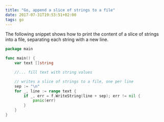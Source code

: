 ```yaml
---
title: "Go, append a slice of strings to a file"
date: 2017-07-31T19:53:51+02:00
tags: go
---
```


The following snippet shows how to print the content of a slice of strings into a file, separating each string with a new line.

```go
package main

func main() {
    var text []string

    //... fill text with string values

    // writes a slice of strings to a file, one per line
    sep := "\n"
    for _, line := range text {
        if _, err = f.WriteString(line + sep); err != nil {
            panic(err)
        }
    }
}
```